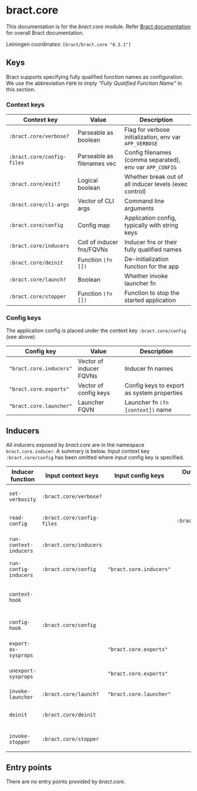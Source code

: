 # bract.core

This documentation is for the _bract.core_ module. Refer [Bract documentation](https://bract.github.io/about.html)
for overall Bract documentation.

Leiningen coordinates: `[bract/bract.core "0.3.1"]`


## Keys

Bract supports specifying fully qualified function names as configuration. We use the abbreviation `FQFN` to imply
_"Fully Qualified Function Name"_ in this section.

### Context keys

| Context key                | Value                      | Description |
|----------------------------|----------------------------|-------------|
| `:bract.core/verbose?`     | Parseable as boolean       | Flag for verbose initialization, env var `APP_VERBOSE`   |
| `:bract.core/config-files` | Parseable as filenames vec | Config filenames (comma separated), env var `APP_CONFIG` |
| `:bract.core/exit?`        | Logical boolean            | Whether break out of all inducer levels (exec control)   |
| `:bract.core/cli-args`     | Vector of CLI args         | Command line arguments                         |
| `:bract.core/config`       | Config map                 | Application config, typically with string keys |
| `:bract.core/inducers`     | Coll of inducer fns/FQVNs  | Inducer fns or their fully qualified names     |
| `:bract.core/deinit`       | Function `(fn [])`         | De-initialization function for the app         |
| `:bract.core/launch?`      | Boolean                    | Whether invoke launcher fn                     |
| `:bract.core/stopper`      | Function `(fn [])`         | Function to stop the started application       |


### Config keys

The application config is placed under the context key `:bract.core/config` (see above).

| Config key                 | Value                      | Description |
|----------------------------|----------------------------|-------------|
| `"bract.core.inducers"`    | Vector of inducer FQVNs    | Inducer fn names |
| `"bract.core.exports"`     | Vector of config keys      | Config keys to export as system properties |
| `"bract.core.launcher"`    | Launcher FQVN              | Launcher fn `(fn [context])` name |


## Inducers

All inducers exposed by _bract.core_ are in the namespace `bract.core.inducer`. A summary is below. Input context key
`:bract.core/config` has been omitted where input config key is specified.

| Inducer function       | Input context keys         | Input config keys       | Output context keys  | Description |
|------------------------|----------------------------|-------------------------|----------------------|-------------|
| `set-verbosity`        | `:bract.core/verbose?`     |                         |                      | Set verbosity as per flag  |
| `read-config`          | `:bract.core/config-files` |                         | `:bract.core/config` | Read config from filenames |
| `run-context-inducers` | `:bract.core/inducers`     |                         |                      | Execute specified inducers |
| `run-config-inducers`  | `:bract.core/config`       | `"bract.core.inducers"` |                      | Execute specified inducers |
| `context-hook`         |                            |                         |                      | Do something with context  |
| `config-hook`          | `:bract.core/config`       |                         |                      | Do something with config   |
| `export-as-sysprops`   |                            | `"bract.core.exports"`  |                      | Export system properties   |
| `unexport-sysprops`    |                            | `"bract.core.exports"`  |                      | Remove system properties   |
| `invoke-launcher`      | `:bract.core/launch?`      | `"bract.core.launcher"` |                      | Launch application         |
| `deinit`               | `:bract.core/deinit`       |                         |                      | De-initialize application  |
| `invoke-stopper`       | `:bract.core/stopper`      |                         |                      | Stop running application   |


## Entry points

There are no entry points provided by _bract.core_.
